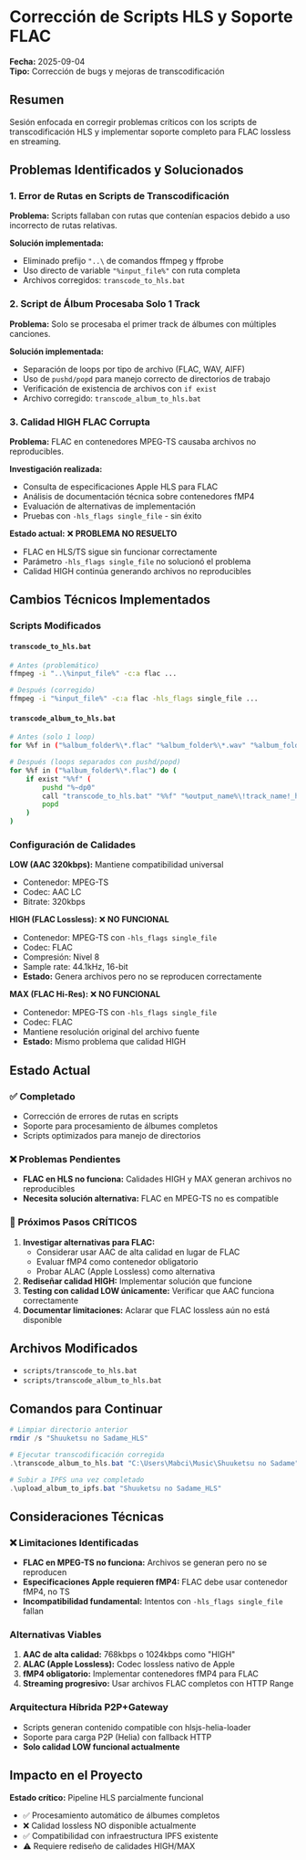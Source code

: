 # Corrección de Scripts HLS y Soporte FLAC
**Fecha:** 2025-09-04  
**Tipo:** Corrección de bugs y mejoras de transcodificación

## Resumen
Sesión enfocada en corregir problemas críticos con los scripts de transcodificación HLS y implementar soporte completo para FLAC lossless en streaming.

## Problemas Identificados y Solucionados

### 1. Error de Rutas en Scripts de Transcodificación
**Problema:** Scripts fallaban con rutas que contenían espacios debido a uso incorrecto de rutas relativas.

**Solución implementada:**
- Eliminado prefijo `"..\` de comandos ffmpeg y ffprobe
- Uso directo de variable `"%input_file%"` con ruta completa
- Archivos corregidos: `transcode_to_hls.bat`

### 2. Script de Álbum Procesaba Solo 1 Track
**Problema:** Solo se procesaba el primer track de álbumes con múltiples canciones.

**Solución implementada:**
- Separación de loops por tipo de archivo (FLAC, WAV, AIFF)
- Uso de `pushd/popd` para manejo correcto de directorios de trabajo
- Verificación de existencia de archivos con `if exist`
- Archivo corregido: `transcode_album_to_hls.bat`

### 3. Calidad HIGH FLAC Corrupta
**Problema:** FLAC en contenedores MPEG-TS causaba archivos no reproducibles.

**Investigación realizada:**
- Consulta de especificaciones Apple HLS para FLAC
- Análisis de documentación técnica sobre contenedores fMP4
- Evaluación de alternativas de implementación
- Pruebas con `-hls_flags single_file` - sin éxito

**Estado actual:** ❌ **PROBLEMA NO RESUELTO**
- FLAC en HLS/TS sigue sin funcionar correctamente
- Parámetro `-hls_flags single_file` no solucionó el problema
- Calidad HIGH continúa generando archivos no reproducibles

## Cambios Técnicos Implementados

### Scripts Modificados

#### `transcode_to_hls.bat`
```bash
# Antes (problemático)
ffmpeg -i "..\%input_file%" -c:a flac ...

# Después (corregido)
ffmpeg -i "%input_file%" -c:a flac -hls_flags single_file ...
```

#### `transcode_album_to_hls.bat`
```bash
# Antes (solo 1 loop)
for %%f in ("%album_folder%\*.flac" "%album_folder%\*.wav" "%album_folder%\*.aiff") do (...)

# Después (loops separados con pushd/popd)
for %%f in ("%album_folder%\*.flac") do (
    if exist "%%f" (
        pushd "%~dp0"
        call "transcode_to_hls.bat" "%%f" "%output_name%\!track_name!_hls"
        popd
    )
)
```

### Configuración de Calidades

**LOW (AAC 320kbps):** Mantiene compatibilidad universal
- Contenedor: MPEG-TS
- Codec: AAC LC
- Bitrate: 320kbps

**HIGH (FLAC Lossless):** ❌ **NO FUNCIONAL**
- Contenedor: MPEG-TS con `-hls_flags single_file`
- Codec: FLAC
- Compresión: Nivel 8
- Sample rate: 44.1kHz, 16-bit
- **Estado:** Genera archivos pero no se reproducen correctamente

**MAX (FLAC Hi-Res):** ❌ **NO FUNCIONAL**
- Contenedor: MPEG-TS con `-hls_flags single_file`
- Codec: FLAC
- Mantiene resolución original del archivo fuente
- **Estado:** Mismo problema que calidad HIGH

## Estado Actual

### ✅ Completado
- Corrección de errores de rutas en scripts
- Soporte para procesamiento de álbumes completos
- Scripts optimizados para manejo de directorios

### ❌ Problemas Pendientes
- **FLAC en HLS no funciona:** Calidades HIGH y MAX generan archivos no reproducibles
- **Necesita solución alternativa:** FLAC en MPEG-TS no es compatible

### 🔄 Próximos Pasos CRÍTICOS
1. **Investigar alternativas para FLAC:** 
   - Considerar usar AAC de alta calidad en lugar de FLAC
   - Evaluar fMP4 como contenedor obligatorio
   - Probar ALAC (Apple Lossless) como alternativa
2. **Rediseñar calidad HIGH:** Implementar solución que funcione
3. **Testing con calidad LOW únicamente:** Verificar que AAC funciona correctamente
4. **Documentar limitaciones:** Aclarar que FLAC lossless aún no está disponible

## Archivos Modificados
- `scripts/transcode_to_hls.bat`
- `scripts/transcode_album_to_hls.bat`

## Comandos para Continuar
```powershell
# Limpiar directorio anterior
rmdir /s "Shuuketsu no Sadame_HLS"

# Ejecutar transcodificación corregida
.\transcode_album_to_hls.bat "C:\Users\Mabci\Music\Shuuketsu no Sadame"

# Subir a IPFS una vez completado
.\upload_album_to_ipfs.bat "Shuuketsu no Sadame_HLS"
```

## Consideraciones Técnicas

### ❌ Limitaciones Identificadas
- **FLAC en MPEG-TS no funciona:** Archivos se generan pero no se reproducen
- **Especificaciones Apple requieren fMP4:** FLAC debe usar contenedor fMP4, no TS
- **Incompatibilidad fundamental:** Intentos con `-hls_flags single_file` fallan

### Alternativas Viables
1. **AAC de alta calidad:** 768kbps o 1024kbps como "HIGH"
2. **ALAC (Apple Lossless):** Codec lossless nativo de Apple
3. **fMP4 obligatorio:** Implementar contenedores fMP4 para FLAC
4. **Streaming progresivo:** Usar archivos FLAC completos con HTTP Range

### Arquitectura Híbrida P2P+Gateway
- Scripts generan contenido compatible con hlsjs-helia-loader
- Soporte para carga P2P (Helia) con fallback HTTP
- **Solo calidad LOW funcional actualmente**

## Impacto en el Proyecto
**Estado crítico:** Pipeline HLS parcialmente funcional
- ✅ Procesamiento automático de álbumes completos
- ❌ Calidad lossless NO disponible actualmente
- ✅ Compatibilidad con infraestructura IPFS existente
- ⚠️ Requiere rediseño de calidades HIGH/MAX
